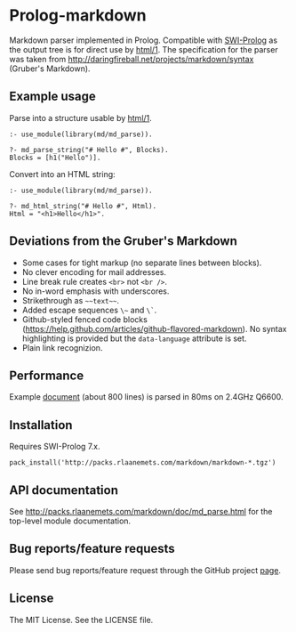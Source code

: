 # Prolog-markdown

Markdown parser implemented in Prolog. Compatible with [SWI-Prolog](http://www.swi-prolog.org/) as the
output tree is for direct use by [html/1](http://www.swi-prolog.org/pldoc/doc_for?object=html/1).
The specification for the parser was taken from
<http://daringfireball.net/projects/markdown/syntax> (Gruber's Markdown).

## Example usage

Parse into a structure usable by
[html/1](http://www.swi-prolog.org/pldoc/doc_for?object=html/1).

    :- use_module(library(md/md_parse)).

    ?- md_parse_string("# Hello #", Blocks).
    Blocks = [h1("Hello")].

Convert into an HTML string:

    :- use_module(library(md/md_parse)).

    ?- md_html_string("# Hello #", Html).
    Html = "<h1>Hello</h1>".

## Deviations from the Gruber's Markdown

 * Some cases for tight markup (no separate lines between blocks).
 * No clever encoding for mail addresses.
 * Line break rule creates `<br>` not `<br />`.
 * No in-word emphasis with underscores.
 * Strikethrough as `~~text~~`.
 * Added escape sequences `\~` and `` \` ``.
 * Github-styled fenced code blocks (<https://help.github.com/articles/github-flavored-markdown>).
   No syntax highlighting is provided but the `data-language` attribute is set.
 * Plain link recognizion.

## Performance

Example [document](http://daringfireball.net/projects/markdown/syntax.text) (about 800 lines) is parsed
in 80ms on 2.4GHz Q6600.

## Installation

Requires SWI-Prolog 7.x.

    pack_install('http://packs.rlaanemets.com/markdown/markdown-*.tgz')

## API documentation

See <http://packs.rlaanemets.com/markdown/doc/md_parse.html> for the top-level module documentation.

## Bug reports/feature requests

Please send bug reports/feature request through the GitHub
project [page](https://github.com/rla/prolog-markdown).

## License

The MIT License. See the LICENSE file.
